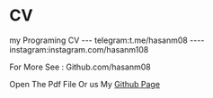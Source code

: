 # CV
my Programing CV --- telegram:t.me/hasanm08 ----instagram:instagram.com/hasanm108

For More See : Github.com/hasanm08

Open The Pdf File Or us My <a href="https://hasanm08.github.io" >Github Page </a>

